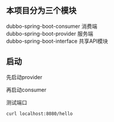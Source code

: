 ## 本项目分为三个模块
dubbo-spring-boot-consumer 消费端  
dubbo-spring-boot-provider 服务端   
dubbo-spring-boot-interface 共享API模块 

## 启动
先启动provider

再启动consumer

测试端口
```
curl localhost:8080/hello
```